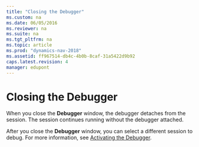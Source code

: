 ```yaml
---
title: "Closing the Debugger"
ms.custom: na
ms.date: 06/05/2016
ms.reviewer: na
ms.suite: na
ms.tgt_pltfrm: na
ms.topic: article
ms.prod: "dynamics-nav-2018"
ms.assetid: ff967514-db4c-4b0b-8caf-31a5422d9b92
caps.latest.revision: 4
manager: edupont
---
```

# Closing the Debugger
When you close the **Debugger** window, the debugger detaches from the session. The session continues running without the debugger attached.  
  
 After you close the **Debugger** window, you can select a different session to debug. For more information, see [Activating the Debugger](Activating-the-Debugger.md).